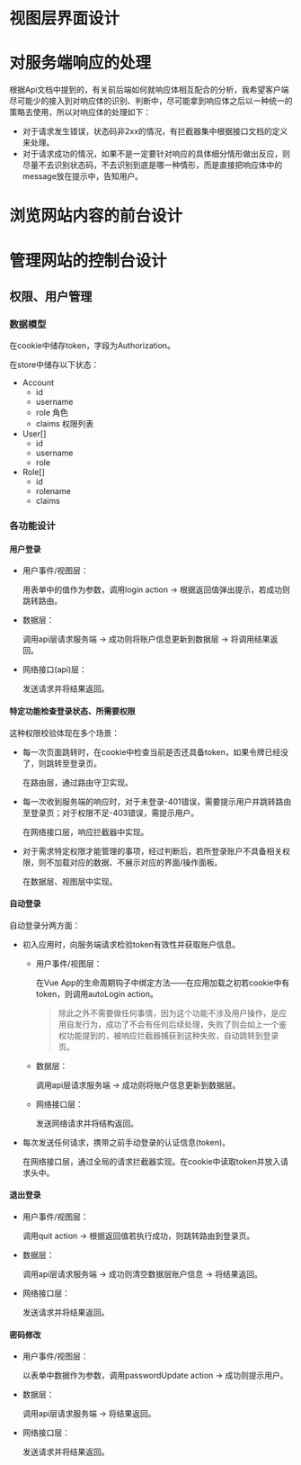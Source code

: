 # 视图层界面设计



# 对服务端响应的处理

根据Api文档中提到的，有关前后端如何就响应体相互配合的分析，我希望客户端尽可能少的接入到对响应体的识别、判断中，尽可能拿到响应体之后以一种统一的策略去使用，所以对响应体的处理如下：

- 对于请求发生错误，状态码非2xx的情况，有拦截器集中根据接口文档的定义来处理。
- 对于请求成功的情况，如果不是一定要针对响应的具体细分情形做出反应，则尽量不去识别状态码，不去识别到底是哪一种情形，而是直接把响应体中的message放在提示中，告知用户。

# 浏览网站内容的前台设计



# 管理网站的控制台设计

## 权限、用户管理

### 数据模型

在cookie中储存token，字段为Authorization。

在store中储存以下状态：

- Account
  - id
  - username
  - role 角色
  - claims 权限列表
- User[]
  - id
  - username
  - role
- Role[]
  - id
  - rolename
  - claims

### 各功能设计

#### 用户登录

- 用户事件/视图层：

  用表单中的值作为参数，调用login action → 根据返回值弹出提示，若成功则跳转路由。

- 数据层：

  调用api层请求服务端 → 成功则将账户信息更新到数据层 → 将调用结果返回。

- 网络接口(api)层：

  发送请求并将结果返回。

#### 特定功能检查登录状态、所需要权限

这种权限校验体现在多个场景：

- 每一次页面跳转时，在cookie中检查当前是否还具备token，如果令牌已经没了，则跳转至登录页。

  在路由层，通过路由守卫实现。

- 每一次收到服务端的响应时，对于未登录-401错误，需要提示用户并跳转路由至登录页；对于权限不足-403错误，需提示用户。

  在网络接口层，响应拦截器中实现。

- 对于需求特定权限才能管理的事项，经过判断后，若所登录账户不具备相关权限，则不加载对应的数据、不展示对应的界面/操作面板。

  在数据层、视图层中实现。

#### 自动登录

自动登录分两方面：

- 初入应用时，向服务端请求检验token有效性并获取账户信息。

  - 用户事件/视图层：

    在Vue App的生命周期钩子中绑定方法——在应用加载之初若cookie中有token，则调用autoLogin action。

    > 除此之外不需要做任何事情，因为这个功能不涉及用户操作，是应用自发行为，成功了不会有任何后续处理，失败了则会如上一个鉴权功能提到的，被响应拦截器捕获到这种失败，自动跳转到登录页。

  - 数据层：

    调用api层请求服务端 → 成功则将账户信息更新到数据层。

  - 网络接口层：

    发送网络请求并将结构返回。

- 每次发送任何请求，携带之前手动登录的认证信息(token)。

  在网络接口层，通过全局的请求拦截器实现。在cookie中读取token并放入请求头中。

#### 退出登录

- 用户事件/视图层：

  调用quit action → 根据返回值若执行成功，则跳转路由到登录页。

- 数据层：

  调用api层请求服务端 → 成功则清空数据层账户信息 → 将结果返回。

- 网络接口层：

  发送请求并将结果返回。

#### 密码修改

- 用户事件/视图层：

  以表单中数据作为参数，调用passwordUpdate action → 成功则提示用户。

- 数据层：

  调用api层请求服务端 → 将结果返回。

- 网络接口层：

  发送请求并将结果返回。
